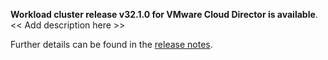 **Workload cluster release v32.1.0 for VMware Cloud Director is available**. << Add description here >>

Further details can be found in the [release notes](https://docs.giantswarm.io/changes/workload-cluster-releases-cloud-director/releases/cloud-director-32.1.0).
